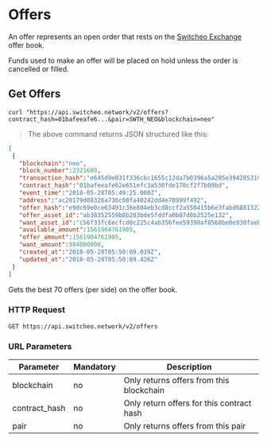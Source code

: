 # Offers

An offer represents an open order that rests on the [Switcheo Exchange](https://switcheo.exchange) offer book.

Funds used to make an offer will be placed on hold unless the order is cancelled or filled.

## Get Offers

 ```shell
 curl "https://api.switcheo.network/v2/offers?contract_hash=01bafeeafe6...&pair=SWTH_NEO&blockchain=neo"
 ```

 > The above command returns JSON structured like this:

 ```json
 [
  {
    "blockchain":"neo",
    "block_number":2321609,
    "transaction_hash":"e645d9e031f336cbc1655c12da7b0396a5a205e3942053192744258f60a9dcba",
    "contract_hash":"01bafeeafe62e651efc3a530fde170cf2f7b09bd",
    "event_time":"2018-05-28T05:49:25.000Z",
    "address":"ac20179d08326a736c08fa40242dd4e70999f492",
    "offer_hash":"e9dc69e0ce63491c36e804eb3cd8ccf2a550415b6e3fabd6881322cd7cb118a7",
    "offer_asset_id":"ab38352559b8b203bde5fddfa0b07d8b2525e132",
    "want_asset_id":"c56f33fc6ecfcd0c225c4ab356fee59390af8560be0e930faebe74a6daff7c9b",
    "available_amount":1561904761905,
    "offer_amount":1561904761905,
    "want_amount":984000000,
    "created_at":"2018-05-28T05:50:09.039Z",
    "updated_at":"2018-05-28T05:50:09.426Z"
  }
 ]
 ```

Gets the best 70 offers (per side) on the offer book.

### HTTP Request

`GET https://api.switcheo.network/v2/offers`

### URL Parameters

Parameter | Mandatory | Description
--------- | ----------- | -----------
blockchain | no | Only returns offers from this blockchain
contract_hash | no | Only return offers for this contract hash
pair | no | Only returns offers from this pair
